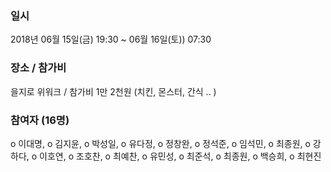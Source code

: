 ### 일시

2018년 06월 15일(금) 19:30 ~ 06월 16일(토)) 07:30

### 장소 / 참가비

을지로 위워크  /  참가비 1만 2천원 (치킨, 몬스터, 간식 .. )

### 참여자 (16명)

o 이대명, 
o 김지윤,
o 박성일, 
o 유다정, 
o 정창완, 
o 정석준, 
o 임석민, 
o 최종원,
o 강하다,
o 이호연,
o 조호찬,
o 최예찬,
o 유민성,
o 최준석,
o 최종원,
o 백승희,
o 최현진